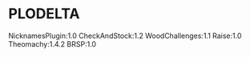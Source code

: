 # PLODELTA
NicknamesPlugin:1.0
CheckAndStock:1.2
WoodChallenges:1.1
Raise:1.0
Theomachy:1.4.2
BRSP:1.0
